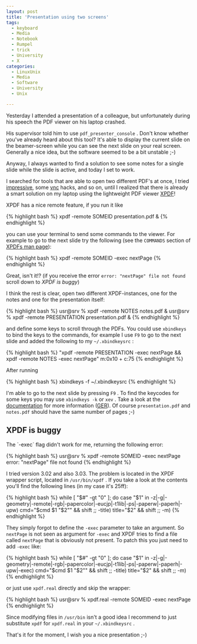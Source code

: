 ```yaml
---
layout: post
title: 'Presentation using two screens'
tags:
  - keyboard
  - Media
  - Notebook
  - Rumpel
  - trick
  - University
  - X
categories:
  - LinuxUnix
  - Media
  - Software
  - University
  - Unix

---
```


Yesterday I attended a presentation of a colleague, but unfortunately during his speech the PDF viewer on his laptop crashed.


His supervisor told him to use  `pdf_presenter_console` . Don't know whether you've already heard about this tool? It's able to display the current slide on the beamer-screen while you can see the next slide on your real screen. Generally a nice idea, but the software seemed to be a bit unstable ;-)

Anyway, I always wanted to find a solution to see some notes for a single slide while the slide is active, and today I set to work.

I searched for tools that are able to open two different PDF's at once, I tried <a href="http://impressive.sourceforge.net/">impressive</a>, some <a href="http://en.wikipedia.org/wiki/Virtual_Network_Computing">vnc</a> hacks, and so on, until I realized that there is already a smart solution on my laptop using the lightweight PDF viewer <a href="http://www.foolabs.com/xpdf/">XPDF</a>!

XPDF has a nice remote feature, if you run it like



{% highlight bash %}
xpdf -remote SOMEID presentation.pdf &
{% endhighlight %}



you can use your terminal to send some commands to the viewer. For example to go to the next slide try the following (see the  `COMMANDS`  section of <a href="http://linux.die.net/man/1/xpdf">XPDFs man page</a>):



{% highlight bash %}
xpdf -remote SOMEID -exec nextPage
{% endhighlight %}



Great, isn't it!? (if you receive the error  `error: "nextPage" file not found`  scroll down to <em>XPDF is buggy</em>)

I think the rest is clear, open two different XPDF-instances, one for the notes and one for the presentation itself:



{% highlight bash %}
usr@srv % xpdf -remote NOTES notes.pdf &
usr@srv % xpdf -remote PRESENTATION presentation.pdf &
{% endhighlight %}



and define some keys to scroll through the PDFs. You could use  `xbindkeys`  to bind the keys to the commands, for example I use  `F9`  to go to the next slide and added the following to my  `~/.xbindkeysrc` :



{% highlight bash %}
"xpdf -remote PRESENTATION -exec nextPage && xpdf -remote NOTES -exec nextPage"
    m:0x10 + c:75
{% endhighlight %}



After running 



{% highlight bash %}
xbindkeys -f ~/.xbindkeysrc
{% endhighlight %}



I'm able to go to the next slide by pressing  `F9` . To find the keycodes for some keys you may use  `xbindkeys -k`  or  `xev` . Take a look at the <a href="https://help.ubuntu.com/community/KeyboardShortcuts#Text_Entry_Shortcuts">documentation</a> for more information (<a href="http://wiki.ubuntuusers.de/xbindkeys">GER</a>).
Of course  `presentation.pdf`  and  `notes.pdf`  should have the same number of pages ;-)

<h2>XPDF is buggy</h2>
The  `-exec`  flag didn't work for me, returning the following error:



{% highlight bash %}
usr@srv % xpdf -remote SOMEID -exec nextPage
error: "nextPage" file not found
{% endhighlight %}



I tried version 3.02 and also 3.03. The problem is located in the XPDF wrapper script, located in  `/usr/bin/xpdf` . If you take a look at the contents you'll find the following lines (in my case it's 25ff):



{% highlight bash %}
while [ "$#" -gt "0" ]; do
    case "$1" in
    -z|-g|-geometry|-remote|-rgb|-papercolor|-eucjp|-t1lib|-ps|-paperw|-paperh|-upw)
        cmd="$cmd $1 "$2"" && shift ;;
    -title)
        title="$2" && shift ;;
    -m)
{% endhighlight %}



They simply forgot to define the  `-exec`  parameter to take an argument. So  `nextPage`  is not seen as argument for  `-exec`  and XPDF tries to find a file called  `nextPage`  that is obviously not present. To patch this you just need to add  `-exec`  like:



{% highlight bash %}
while [ "$#" -gt "0" ]; do
    case "$1" in
    -z|-g|-geometry|-remote|-rgb|-papercolor|-eucjp|-t1lib|-ps|-paperw|-paperh|-upw|-exec)
        cmd="$cmd $1 "$2"" && shift ;;
    -title)
        title="$2" && shift ;;
    -m)
{% endhighlight %}



or just use  `xpdf.real`  directly and skip the wrapper:



{% highlight bash %}
usr@srv % xpdf.real -remote SOMEID -exec nextPage
{% endhighlight %}



Since modifying files in  `/usr/bin`  isn't a good idea I recommend to just substitute  `xpdf`  for  `xpdf.real`  in your  `~/.xbindkeysrc` .

That's it for the moment, I wish you a nice presentation ;-)
